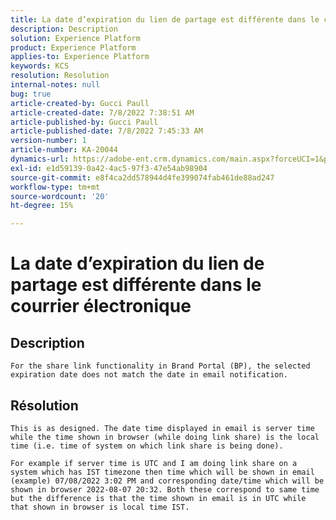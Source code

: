 ```yaml
---
title: La date d’expiration du lien de partage est différente dans le courrier électronique
description: Description
solution: Experience Platform
product: Experience Platform
applies-to: Experience Platform
keywords: KCS
resolution: Resolution
internal-notes: null
bug: true
article-created-by: Gucci Paull
article-created-date: 7/8/2022 7:38:51 AM
article-published-by: Gucci Paull
article-published-date: 7/8/2022 7:45:33 AM
version-number: 1
article-number: KA-20044
dynamics-url: https://adobe-ent.crm.dynamics.com/main.aspx?forceUCI=1&pagetype=entityrecord&etn=knowledgearticle&id=6e8f58fd-90fe-ec11-82e5-000d3a5a373a
exl-id: e1d59139-0a42-4ac5-97f3-47e54ab98904
source-git-commit: e8f4ca2dd578944d4fe399074fab461de88ad247
workflow-type: tm+mt
source-wordcount: '20'
ht-degree: 15%

---
```


# La date d’expiration du lien de partage est différente dans le courrier électronique

## Description


`For the share link functionality in Brand Portal (BP), the selected expiration date does not match the date in email notification.`




## Résolution


`This is as designed. The date time displayed in email is server time while the time shown in browser (while doing link share) is the local time (i.e. time of system on which link share is being done).`

`For example if server time is UTC and I am doing link share on a system which has IST timezone then time which will be shown in email (example) 07/08/2022 3:02 PM and corresponding date/time which will be shown in browser 2022-08-07 20:32. Both these correspond to same time but the difference is that the time shown in email is in UTC while that shown in browser is local time IST.`

